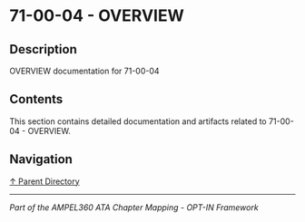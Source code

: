 # 71-00-04 - OVERVIEW

## Description

OVERVIEW documentation for 71-00-04

## Contents

This section contains detailed documentation and artifacts related to 71-00-04 - OVERVIEW.

## Navigation

[↑ Parent Directory](../README.md)

---

*Part of the AMPEL360 ATA Chapter Mapping - OPT-IN Framework*
